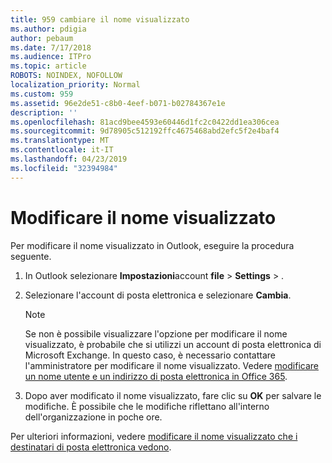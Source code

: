 ```yaml
---
title: 959 cambiare il nome visualizzato
ms.author: pdigia
author: pebaum
ms.date: 7/17/2018
ms.audience: ITPro
ms.topic: article
ROBOTS: NOINDEX, NOFOLLOW
localization_priority: Normal
ms.custom: 959
ms.assetid: 96e2de51-c8b0-4eef-b071-b02784367e1e
description: ''
ms.openlocfilehash: 81acd9bee4593e60446d1fc2c0422dd1ea306cea
ms.sourcegitcommit: 9d78905c512192ffc4675468abd2efc5f2e4baf4
ms.translationtype: MT
ms.contentlocale: it-IT
ms.lasthandoff: 04/23/2019
ms.locfileid: "32394984"
---
```

# <a name="change-your-display-name"></a>Modificare il nome visualizzato
  
Per modificare il nome visualizzato in Outlook, eseguire la procedura seguente.
  
1. In Outlook selezionare **Impostazioni**account **file** \> **Settings** \> .
    
2. Selezionare l'account di posta elettronica e selezionare **Cambia**.
    
    > [!NOTE]
    > Se non è possibile visualizzare l'opzione per modificare il nome visualizzato, è probabile che si utilizzi un account di posta elettronica di Microsoft Exchange. In questo caso, è necessario contattare l'amministratore per modificare il nome visualizzato. Vedere [modificare un nome utente e un indirizzo di posta elettronica in Office 365](https://support.office.com/article/fb5ac074-e203-4e1f-9843-b9d1a3e03297.aspx). 
  
3. Dopo aver modificato il nome visualizzato, fare clic su **OK** per salvare le modifiche. È possibile che le modifiche riflettano all'interno dell'organizzazione in poche ore. 
    
Per ulteriori informazioni, vedere [modificare il nome visualizzato che i destinatari di posta elettronica vedono](https://support.office.com/article/2b53331a-ba2a-4803-88dc-ac9fe376c8a9.aspx).
  

